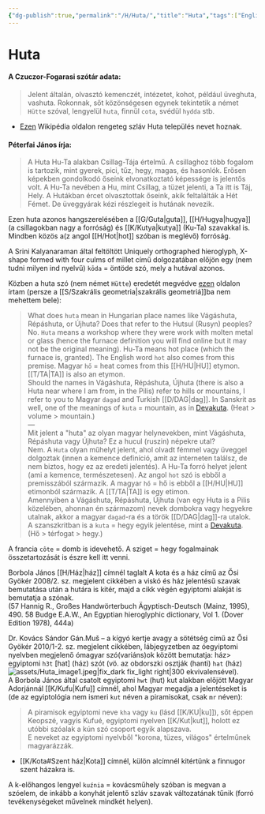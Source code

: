 ```yaml
---
{"dg-publish":true,"permalink":"/H/Huta/","title":"Huta","tags":["Englishtexttranslated"],"created":"2023-11-05T03:19","updated":"2025-09-21T16:56"}
---
```



# Huta

#### A Czuczor-Fogarasi szótár adata:

> Jelent általán, olvasztó kemenczét, intézetet, kohot, például üveghuta, vashuta. Rokonnak, sőt közönségesen egynek tekintetik a német `Hütte` szóval, lengyelül `huta`, finnül `cota`, svédül `hydda` stb.  
- [Ezen](https://en.m.wikipedia.org/wiki/Huta) Wikipédia oldalon rengeteg szláv Huta település nevet hoznak.  

#### Péterfai János írja:

> A Huta Hu-Ta alakban Csillag-Tája értelmű. A csillaghoz több fogalom is tartozik, mint gyerek, pici, tűz, hegy, magas, és hasonlók. Erősen képekben gondolkodó őseink elvonatkoztató képessége is jelentős volt. A Hu-Ta nevében a Hu, mint Csillag, a tüzet jelenti, a Ta itt is Táj, Hely. A Hutákban ércet olvasztottak őseink, akik feltalálták a Hét Fémet. De üveggyárak kézi részlegeit is hutának nevezik.  

Ezen huta azonos hangszerelésében a [[G/Guta\|guta]], [[H/Hugya\|hugya]] (a csillagokban nagy a forróság) és [[K/Kutya\|kutya]] (Ku-Ta) szavakkal is. Mindben közös a(z angol [[H/Hot\|hot]] szóban is meglévő) forróság.  

A Srini Kalyanaraman által feltöltött Uniquely orthographed hieroglyph, X-shape formed with four culms of millet című dolgozatában előjön egy (nem tudni milyen ind nyelvű) `kōda` = öntöde szó, mely a hutával azonos.  

Közben a huta szó (nem német `Hütte`) eredetét megvédve [ezen](https://qr.ae/pND8Qc) oldalon írtam (persze a [[S/Szakrális geometria\|szakrális geometriá]]ba nem mehettem bele):  
> What does `huta` mean in Hungarian place names like Vágáshuta, Répáshuta, or Újhuta? Does that refer to the Hutsul (Rusyn) peoples?  
> No. `Huta` means a workshop where they were work with molten metal or glass (hence the furnace definition you will find online but it may not be the original meaning). Hu-Ta means hot place (which the furnace is, granted). The English word `hot` also comes from this premise. Magyar `hő` = heat comes from this [[H/HU\|HU]] etymon. [[T/TA\|TA]] is also an etymon.  
> Should the names in Vágáshuta, Répáshuta, Újhuta (there is also a Huta near where I am from, in the Pilis) refer to hills or mountains, I refer to you to Magyar `dagad` and Turkish [[D/DAG\|dag]]. In Sanskrit as well, one of the meanings of `kuta` = mountain, as in [Devakuta](https://www.wisdomlib.org/definition/devakuta). (Heat > volume > mountain.)  
> —  
> Mit jelent a "huta" az olyan magyar helynevekben, mint Vágáshuta, Répáshuta vagy Újhuta? Ez a hucul (ruszin) népekre utal?  
> Nem. A `Huta` olyan műhelyt jelent, ahol olvadt fémmel vagy üveggel dolgoztak (innen a kemence definíció, amit az interneten találsz, de nem biztos, hogy ez az eredeti jelentés). A Hu-Ta forró helyet jelent (ami a kemence, természetesen). Az angol `hot` szó is ebből a premisszából származik. A magyar `hő` = hő is ebből a [[H/HU\|HU]] etimonból származik. A [[T/TA\|TA]] is egy etimon.  
> Amennyiben a Vágáshuta, Répáshuta, Újhuta (van egy Huta is a Pilis közelében, ahonnan én származom) nevek dombokra vagy hegyekre utalnak, akkor a magyar `dagad`-ra és a török [[D/DAG\|dag]]-ra utalok. A szanszkritban is a `kuta` = hegy egyik jelentése, mint a [Devakuta](https://www.wisdomlib.org/definition/devakuta). (Hő > térfogat > hegy.)  

A francia `côte` = domb is idevehető. A sziget = hegy fogalmainak összetartozását is észre kell itt venni.  

Borbola János [[H/Ház\|ház]] címnél taglalt A kota és a ház című az Ősi Gyökér 2008/2. sz. megjelent cikkében a viskó és ház jelentésű szavak bemutatása után a hutára is kitér, majd a cikk végén egyiptomi alakját is bemutatja a szónak.  
(57 Hannig R., Großes Handwörterbuch Ägyptisch-Deutsch (Mainz, 1995), 490. 58 Budge E.A.W., An Egyptian hieroglyphic dictionary, Vol 1. (Dover Edition 1978), 444a)  

Dr. Kovács Sándor Gán.Muš – a kígyó kertje avagy a sötétség című az Ősi Gyökér 2010/1-2. sz. megjelent cikkében, lábjegyzetben az óegyiptomi nyelvben megjelenő ómagyar szó(variáns)ok között bemutatja: ház> egyiptomi `h3t` \[hat\] (ház) szót (vö. az obdorszki osztják (hanti) `hat` (ház) ![assets/Huta_image1.jpeg|fix_dark fix_light right|300](/img/user/H/assets/Huta_image1.jpeg)  ekvivalensével).  
A Borbola János által csatolt egyiptomi `hwt` (hut) kut alakban előjött Magyar Adorjánnál [[K/Kufu\|Kufu]] címnél, ahol Magyar megadja a jelentéseket is (de az egyiptológia nem ismeri `kut` néven a piramisokat, csak `mr` néven):  
> A piramisok egyiptomi neve `kha` vagy `ku` (lásd [[K/KU\|ku]]), sőt éppen Keopszé, vagyis Kufué, egyiptomi nyelven [[K/Kut\|kut]], holott ez utóbbi szóalak a kún szó csoport egyik alapszava.  
> E neveket az egyiptomi nyelvből "korona, tüzes, világos" értelműnek magyarázzák.  
- [[K/Kota#Szent ház\|Kota]] címnél, külön alcímnél kitértünk a finnugor szent házakra is.

A k-előhangos lengyel `kuźnia` = kovácsműhely szóban is megvan a szóelem, de inkább a konyhát jelentő szláv szavak változatának tűnik (forró tevékenységeket művelnek mindkét helyen).  